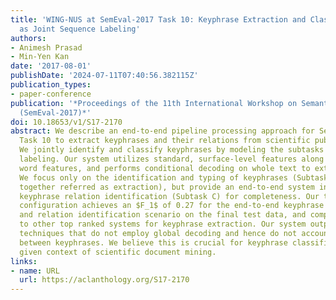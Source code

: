 ```yaml
---
title: 'WING-NUS at SemEval-2017 Task 10: Keyphrase Extraction and Classification
  as Joint Sequence Labeling'
authors:
- Animesh Prasad
- Min-Yen Kan
date: '2017-08-01'
publishDate: '2024-07-11T07:40:56.382115Z'
publication_types:
- paper-conference
publication: '*Proceedings of the 11th International Workshop on Semantic Evaluation
  (SemEval-2017)*'
doi: 10.18653/v1/S17-2170
abstract: We describe an end-to-end pipeline processing approach for SemEval 2017′s
  Task 10 to extract keyphrases and their relations from scientific publications.
  We jointly identify and classify keyphrases by modeling the subtasks as sequential
  labeling. Our system utilizes standard, surface-level features along with the adjacent
  word features, and performs conditional decoding on whole text to extract keyphrases.
  We focus only on the identification and typing of keyphrases (Subtasks A and B,
  together referred as extraction), but provide an end-to-end system inclusive of
  keyphrase relation identification (Subtask C) for completeness. Our top performing
  configuration achieves an $F_1$ of 0.27 for the end-to-end keyphrase extraction
  and relation identification scenario on the final test data, and compares on par
  to other top ranked systems for keyphrase extraction. Our system outperforms other
  techniques that do not employ global decoding and hence do not account for dependencies
  between keyphrases. We believe this is crucial for keyphrase classification in the
  given context of scientific document mining.
links:
- name: URL
  url: https://aclanthology.org/S17-2170
---
```

